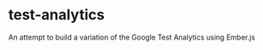 test-analytics
==============

An attempt to build a variation of the Google Test Analytics using Ember.js
